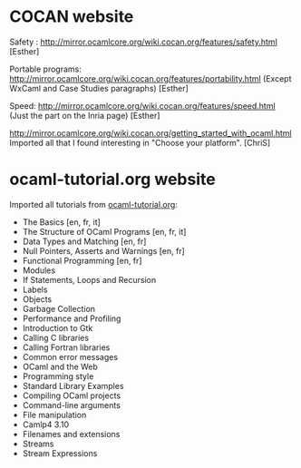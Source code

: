 COCAN website
=============

Safety :
http://mirror.ocamlcore.org/wiki.cocan.org/features/safety.html [Esther]

Portable programs:
http://mirror.ocamlcore.org/wiki.cocan.org/features/portability.html
(Except WxCaml and Case Studies paragraphs) [Esther]

Speed: http://mirror.ocamlcore.org/wiki.cocan.org/features/speed.html
(Just the part on the Inria page) [Esther]

http://mirror.ocamlcore.org/wiki.cocan.org/getting_started_with_ocaml.html
Imported all that I found interesting in "Choose your platform". [ChriS]


ocaml-tutorial.org website
==========================

Imported all tutorials from
[ocaml-tutorial.org](http://mirror.ocamlcore.org/ocaml-tutorial.org/index.html):

* The Basics [en, fr, it]
* The Structure of OCaml Programs [en, fr, it]
* Data Types and Matching [en, fr]
* Null Pointers, Asserts and Warnings [en, fr]
* Functional Programming [en, fr]
* Modules
* If Statements, Loops and Recursion
* Labels
* Objects
* Garbage Collection
* Performance and Profiling
* Introduction to Gtk
* Calling C libraries
* Calling Fortran libraries
* Common error messages
* OCaml and the Web
* Programming style
* Standard Library Examples
* Compiling OCaml projects
* Command-line arguments
* File manipulation
* Camlp4 3.10
* Filenames and extensions
* Streams
* Stream Expressions
